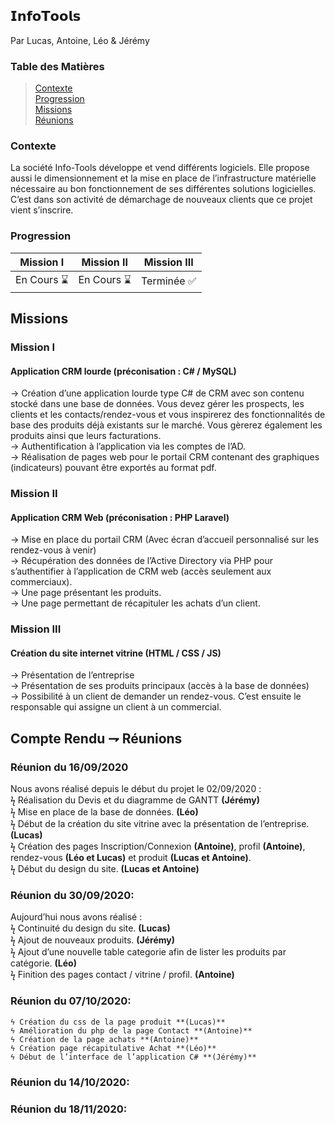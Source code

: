 ## 𝗜𝗻𝗳𝗼𝗧𝗼𝗼𝗹𝘀

Par Lucas, Antoine, Léo & Jérémy

### Table des Matières

> [Contexte](#Contexte)  
> [Progression](#Progression)  
> [Missions](#Missions)  
> [Réunions](#Réunions)  

### Contexte
La société Info-Tools développe et vend différents logiciels. Elle propose aussi le dimensionnement 
et la mise en place de l’infrastructure matérielle nécessaire au bon fonctionnement de ses différentes solutions logicielles.  
C’est dans son activité de démarchage de nouveaux clients que ce projet vient s’inscrire.

### Progression

|  Mission I   |   Mission II   |  Mission III   |
| ------------ | -------------- | -------------- |
|  En Cours ⌛ |   En Cours ⌛  |   Terminée ✅  |


## Missions

### Mission I

#### Application CRM lourde (préconisation : C# / MySQL)

→ Création d’une application lourde type C# de CRM avec son contenu stocké dans une base de données. Vous
devez gérer les prospects, les clients et les contacts/rendez-vous et vous inspirerez des fonctionnalités de
base des produits déjà existants sur le marché. Vous gèrerez également les produits ainsi que leurs facturations.  
→ Authentification à l’application via les comptes de l’AD.  
→ Réalisation de pages web pour le portail CRM contenant des graphiques (indicateurs) pouvant être exportés au format pdf.

### Mission II

#### Application CRM Web (préconisation : PHP Laravel)

→ Mise en place du portail CRM (Avec écran d’accueil personnalisé sur les rendez-vous à venir)  
→ Récupération des données de l’Active Directory via PHP pour s’authentifier à l’application de CRM web (accès seulement aux commerciaux).  
→ Une page présentant les produits.  
→ Une page permettant de récapituler les achats d’un client.  

### Mission III

#### Création du site internet vitrine (HTML / CSS / JS)

→ Présentation de l’entreprise  
→ Présentation de ses produits principaux (accès à la base de données)  
→ Possibilité à un client de demander un rendez-vous. C’est ensuite le responsable qui assigne un client à un commercial.  

## Compte Rendu ⇁ Réunions

### Réunion du 16/09/2020

Nous avons réalisé depuis le début du projet le 02/09/2020 :  
    ϟ Réalisation du Devis et du diagramme de GANTT **(Jérémy)**  
    ϟ Mise en place de la base de données. **(Léo)**  
    ϟ Début de la création du site vitrine avec la présentation de l’entreprise. **(Lucas)**  
    ϟ Création des pages Inscription/Connexion **(Antoine)**, profil **(Antoine)**, rendez-vous **(Léo et Lucas)** et produit **(Lucas et Antoine)**.  
    ϟ Début du design du site. **(Lucas et Antoine)**  
  
### Réunion du 30/09/2020:

Aujourd’hui nous avons réalisé :  
    ϟ Continuité du design du site. **(Lucas)**  
    ϟ Ajout de nouveaux produits. **(Jérémy)**  
    ϟ Ajout d’une nouvelle table categorie afin de lister les produits par catégorie. **(Léo)**  
    ϟ Finition des pages contact / vitrine / profil. **(Antoine)**  

### Réunion du 07/10/2020:
    ϟ Création du css de la page produit **(Lucas)**  
    ϟ Amélioration du php de la page Contact **(Antoine)**  
    ϟ Création de la page achats **(Antoine)**  
    ϟ Création page récapitulative Achat **(Léo)**  
    ϟ Début de l’interface de l’application C# **(Jérémy)**


### Réunion du 14/10/2020:


### Réunion du 18/11/2020:

